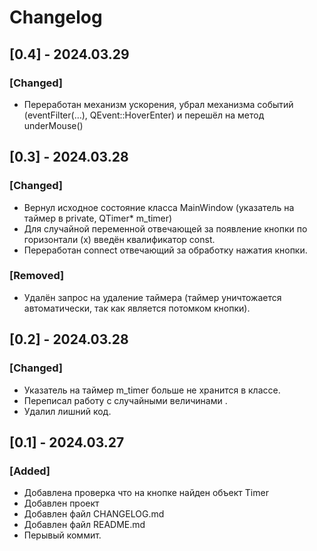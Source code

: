 
# Changelog

## [0.4] - 2024.03.29
### [Changed]
- Переработан механизм ускорения, убрал механизма событий (eventFilter(…), QEvent::HoverEnter) и перешёл на метод underMouse()


## [0.3] - 2024.03.28
### [Changed]
- Вернул исходное состояние класса MainWindow (указатель на таймер в private, QTimer* m_timer)
- Для случайной переменной отвечающей за появление кнопки по горизонтали (x) введён квалификатор const.
- Переработан connect отвечающий за обработку нажатия кнопки.

### [Removed]
- Удалён запрос на удаление таймера (таймер уничтожается автоматически, так как является потомком кнопки).


## [0.2] - 2024.03.28
### [Changed]
- Указатель на таймер m_timer больше не хранится в классе.
- Переписал работу с случайными величинами .
- Удалил лишний код.


## [0.1] - 2024.03.27
### [Added]
- Добавлена проверка что на кнопке найден объект Timer
- Добавлен проект
- Добавлен файл CHANGELOG.md
- Добавлен файл README.md
- Перывый коммит.

